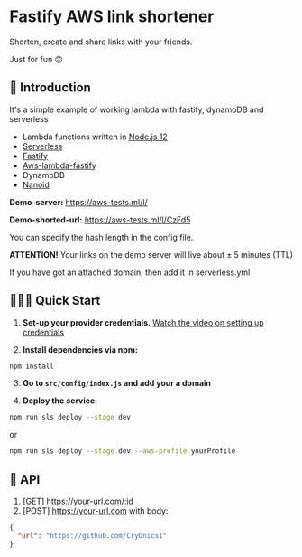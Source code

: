 # Fastify AWS link shortener
Shorten, create and share links with your friends.

Just for fun 🙃

## 📖 Introduction

It's a simple example of working lambda with fastify, dynamoDB and serverless

- Lambda functions written in [Node.js 12](https://aws.amazon.com/ru/about-aws/whats-new/2019/11/aws-lambda-supports-node-js-12/)
- [Serverless](https://github.com/serverless/serverless)
- [Fastify](https://github.com/fastify/fastify)
- [Aws-lambda-fastify](https://github.com/fastify/aws-lambda-fastify)
- DynamoDB
- [Nanoid](https://github.com/ai/nanoid)

**Demo-server:** https://aws-tests.ml/l/

**Demo-shorted-url:** https://aws-tests.ml/l/CzFd5

You can specify the hash length in the config file.

**ATTENTION!** Your links on the demo server will live about ± 5 minutes (TTL)

If you have got an attached domain, then add it in serverless.yml

## 👨🏻‍💻 <a name="quick-start"></a>Quick Start
1. **Set-up your provider credentials.** [Watch the video on setting up credentials](https://www.youtube.com/watch?v=HSd9uYj2LJA)

2. **Install dependencies via npm:**
```bash
npm install
```

3. **Go to `src/config/index.js` and add your a domain**

4. **Deploy the service:**
```bash
npm run sls deploy --stage dev
```
or 
```bash
npm run sls deploy --stage dev --aws-profile yourProfile
```

## 🌈 <a name="api"></a>API

1. [GET] https://your-url.com/:id
2. [POST] https://your-url.com with body: 
```json
{
  "url": "https://github.com/CryOnics1"
}
```
